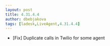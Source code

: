 ```yaml
---
layout: post
title: 4.31.4.4
author: dbebjakova
tags: [ladesk,LiveAgent,4.31.4.4]
---
```


- [Fix] Duplicate calls in Twilio for some agent

